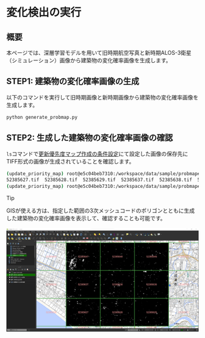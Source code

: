 # 変化検出の実行

## 概要
本ページでは、深層学習モデルを用いて旧時期航空写真と新時期ALOS-3衛星（シミュレーション）画像から建築物の変化確率画像を生成します。  


## STEP1: 建築物の変化確率画像の生成
以下のコマンドを実行して旧時期画像と新時期画像から建築物の変化確率画像を生成します。  
```bash
python generate_probmap.py
```

## STEP2: 生成した建築物の変化確率画像の確認
`ls`コマンドで[更新優先度マップ作成の条件設定](setting.md)にて設定した画像の保存先にTIFF形式の画像が生成されていることを確認します。  

```bash
(update_priority_map) root@e5c04beb7310:/workspace/data/sample/probmap# ls
52385627.tif  52385628.tif  52385629.tif  52385637.tif  52385638.tif  52385639.tif  52385647.tif  52385648.tif  52385649.tif
(update_priority_map) root@e5c04beb7310:/workspace/data/sample/probmap#
```

> [!TIP]
> GISが使える方は、指定した範囲の3次メッシュコードのポリゴンとともに生成した建築物の変化確率画像を表示して、確認することも可能です。  
> <br/>
> ![GISを用いた確認方法](../resources/manual/run_change_detection/check_probmap_qgis.png)